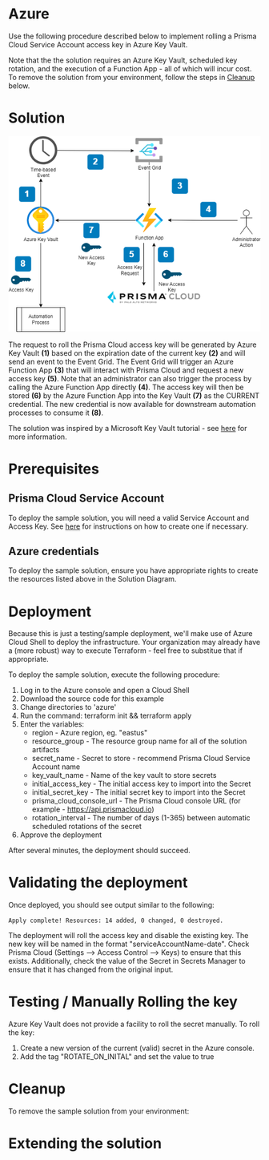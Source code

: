 # Azure 

Use the following procedure described below to implement rolling a Prisma Cloud Service Account access key in Azure Key Vault.

Note that the the solution requires an Azure Key Vault, scheduled key rotation, and the execution of a Function App - all of which will incur cost.  To remove the solution from your environment, follow the steps in [Cleanup](./README.md#cleanup) below.

# Solution
![Azure Example Solution](../images/access_key_blog-azure.png?raw=true "Azure Example Solution")

The request to roll the Prisma Cloud access key will be generated by Azure Key Vault **(1)** based on the expiration date of the current key **(2)** and will send an event to the Event Grid. The Event Grid will trigger an Azure Function App **(3)** that will interact with Prisma Cloud and request a new access key **(5)**. Note that an administrator can also trigger the process by calling the Azure Function App directly **(4)**. The access key will then be stored **(6)** by the Azure Function App into the Key Vault **(7)** as the CURRENT credential. The new credential is now available for downstream automation processes to consume it **(8)**.

The solution was inspired by a Microsoft Key Vault tutorial - see [here](https://learn.microsoft.com/en-us/azure/key-vault/secrets/tutorial-rotation) for more information.

# Prerequisites
## Prisma Cloud Service Account
To deploy the sample solution, you will need a valid Service Account and Access Key. See [here](../README.md#prerequisites) for instructions on how to create one if necessary.

## Azure credentials
To deploy the sample solution, ensure you have appropriate rights to create the resources listed above in the Solution Diagram.

# Deployment
Because this is just a testing/sample deployment, we'll make use of Azure Cloud Shell to deploy the infrastructure. Your organization may already have a (more robust) way to execute Terraform - feel free to substitue that if appropriate. 

To deploy the sample solution, execute the following procedure:
1. Log in to the Azure console and open a Cloud Shell
2. Download the source code for this example
4. Change directories to 'azure'
5. Run the command: terraform init && terraform apply
7. Enter the variables:
   - region - Azure region, eg. "eastus"
   - resource_group - The resource group name for all of the solution artifacts
   - secret_name - Secret to store - recommend Prisma Cloud Service Account name
   - key_vault_name - Name of the key vault to store secrets
   - initial_access_key - The initial access key to import into the Secret
   - initial_secret_key - The initial secret key to import into the Secret
   - prisma_cloud_console_url - The Prisma Cloud console URL (for example - https://api.prismacloud.io)
   - rotation_interval - The number of days (1-365) between automatic scheduled rotations of the secret
8. Approve the deployment

After several minutes, the deployment should succeed.

# Validating the deployment
Once deployed, you should see output similar to the following:
```
Apply complete! Resources: 14 added, 0 changed, 0 destroyed.
```

The deployment will roll the access key and disable the existing key. The new key will be named in the format "serviceAccountName-date".  Check Prisma Cloud (Settings --> Access Control --> Keys) to ensure that this exists. Additionally, check the value of the Secret in Secrets Manager to ensure that it has changed from the original input.

# Testing / Manually Rolling the key
Azure Key Vault does not provide a facility to roll the secret manually.  To roll the key:

1. Create a new version of the current (valid) secret in the Azure console.
2. Add the tag "ROTATE_ON_INITAL" and set the value to true

# Cleanup
To remove the sample solution from your environment:


# Extending the solution


